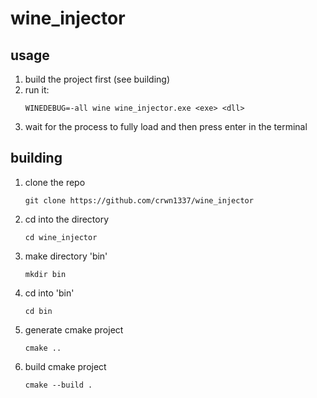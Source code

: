 # wine_injector

## usage
1. build the project first (see building)
2. run it:
    ```
    WINEDEBUG=-all wine wine_injector.exe <exe> <dll>
    ```
3. wait for the process to fully load and then press enter in the terminal

## building
1. clone the repo
    ```
    git clone https://github.com/crwn1337/wine_injector
    ```
2. cd into the directory
    ```
    cd wine_injector
    ```
3. make directory 'bin'
    ```
    mkdir bin
    ```
4. cd into 'bin'
    ```
    cd bin
    ```
5. generate cmake project
    ```
    cmake ..
    ```
6. build cmake project
    ```
    cmake --build .
    ```